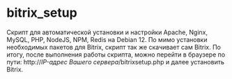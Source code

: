# bitrix_setup
Скрипт для автоматической установки и настройки Apache, Nginx, MySQL, PHP, NodeJS, NPM, Redis на Debian 12. По мимо установки необходимых пакетов для Bitrix, скрипт так же скачивает сам Bitrix. По итогу, после выполнения работы скрипта, можно перейти в браузере по пути: http://*IP-адрес Вашего сервера*/bitrixsetup.php и далее установить Bitrix.
